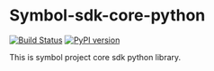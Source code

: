 # Symbol-sdk-core-python

[![Build Status](https://travis-ci.com/nemtech/symbol-sdk-core-python.svg?branch=main)](https://travis-ci.com/nemtech/symbol-sdk-core-python)
[![PyPI version](https://img.shields.io/pypi/v/symbol-sdk-core-python.svg)](https://pypi.python.org/pypi/symbol-sdk-core-python/)

This is symbol project core sdk python library.
